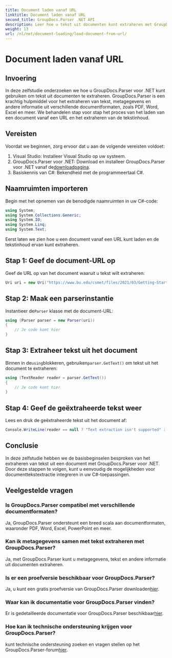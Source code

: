 ```yaml
---
title: Document laden vanaf URL
linktitle: Document laden vanaf URL
second_title: GroupDocs.Parser .NET API
description: Leer hoe u tekst uit documenten kunt extraheren met GroupDocs.Parser voor .NET. Deze tutorial behandelt stap voor stap het laden van een document vanaf een URL en het extraheren van tekst.
weight: 13
url: /nl/net/document-loading/load-document-from-url/
---
```


# Document laden vanaf URL

## Invoering
In deze zelfstudie onderzoeken we hoe u GroupDocs.Parser voor .NET kunt gebruiken om tekst uit documenten te extraheren. GroupDocs.Parser is een krachtig hulpmiddel voor het extraheren van tekst, metagegevens en andere informatie uit verschillende documentformaten, zoals PDF, Word, Excel en meer. We behandelen stap voor stap het proces van het laden van een document vanaf een URL en het extraheren van de tekstinhoud.
## Vereisten
Voordat we beginnen, zorg ervoor dat u aan de volgende vereisten voldoet:
1. Visual Studio: Installeer Visual Studio op uw systeem.
2.  GroupDocs.Parser voor .NET: Download en installeer GroupDocs.Parser voor .NET vanaf de[downloadpagina](https://releases.groupdocs.com/parser/net/).
3. Basiskennis van C#: Bekendheid met de programmeertaal C#.

## Naamruimten importeren
Begin met het opnemen van de benodigde naamruimten in uw C#-code:
```csharp
using System;
using System.Collections.Generic;
using System.IO;
using System.Linq;
using System.Text;
```

Eerst laten we zien hoe u een document vanaf een URL kunt laden en de tekstinhoud ervan kunt extraheren.
## Stap 1: Geef de document-URL op
Geef de URL op van het document waaruit u tekst wilt extraheren:
```csharp
Uri uri = new Uri("https://www.bu.edu/csmet/files/2021/03/Getting-Started-with-SQLite.pdf");
```
## Stap 2: Maak een parserinstantie
 Instantieer de`Parser` klasse met de document-URL:
```csharp
using (Parser parser = new Parser(uri))
{
    // Je code komt hier
}
```
## Stap 3: Extraheer tekst uit het document
 Binnen in de`using`blokkeren, gebruiken`parser.GetText()` om tekst uit het document te extraheren:
```csharp
using (TextReader reader = parser.GetText())
{
    // Je code komt hier
}
```
## Stap 4: Geef de geëxtraheerde tekst weer
Lees en druk de geëxtraheerde tekst uit het document af:
```csharp
Console.WriteLine(reader == null ? "Text extraction isn't supported" : reader.ReadToEnd());
```

## Conclusie
In deze zelfstudie hebben we de basisbeginselen besproken van het extraheren van tekst uit een document met GroupDocs.Parser voor .NET. Door deze stappen te volgen, kunt u eenvoudig de mogelijkheden voor documenttekstextractie integreren in uw C#-toepassingen.

## Veelgestelde vragen
### Is GroupDocs.Parser compatibel met verschillende documentformaten?
Ja, GroupDocs.Parser ondersteunt een breed scala aan documentformaten, waaronder PDF, Word, Excel, PowerPoint en meer.
### Kan ik metagegevens samen met tekst extraheren met GroupDocs.Parser?
Ja, met GroupDocs.Parser kunt u metagegevens, tekst en andere informatie uit documenten extraheren.
### Is er een proefversie beschikbaar voor GroupDocs.Parser?
 Ja, u kunt een gratis proefversie van GroupDocs.Parser downloaden[hier](https://releases.groupdocs.com/).
### Waar kan ik documentatie voor GroupDocs.Parser vinden?
 Er is gedetailleerde documentatie voor GroupDocs.Parser beschikbaar[hier](https://tutorials.groupdocs.com/parser/net/).
### Hoe kan ik technische ondersteuning krijgen voor GroupDocs.Parser?
 kunt technische ondersteuning zoeken en vragen stellen op het GroupDocs.Parser-forum[hier](https://forum.groupdocs.com/c/parser/17).